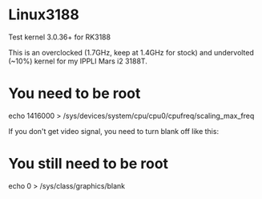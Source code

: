 Linux3188
=========

Test kernel 3.0.36+ for RK3188

This is an overclocked (1.7GHz, keep at 1.4GHz for stock)  and undervolted (~10%) kernel for my IPPLI Mars i2 3188T. 

# You need to be root
echo 1416000 > /sys/devices/system/cpu/cpu0/cpufreq/scaling_max_freq

If you don't get video signal, you need to turn blank off like this:

# You still need to be root
echo 0 > /sys/class/graphics/blank

